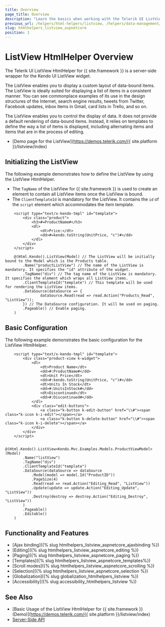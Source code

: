 ```yaml
---
title: Overview
page_title: Overview
description: "Learn the basics when working with the Telerik UI ListView HtmlHelper for {{ site.framework }}."
previous_url: /helpers/html-helpers/listview, /helpers/data-management/listview/overview, /helpers/data-management/listview/configuration
slug: htmlhelpers_listview_aspnetcore
position: 1
---
```


# ListView HtmlHelper Overview

The Telerik UI ListView HtmlHelper for {{ site.framework }} is a server-side wrapper for the Kendo UI ListView widget.

The ListView enables you to display a custom layout of data-bound items. The ListView is ideally suited for displaying a list of items in a consistent manner. You can see commonplace examples of its use in the design structures of the Internet, search engine results, tweets from Twitter, Facebook updates, inbox items in Gmail, card lists in Trello, and so on.

The ListView enables you to control the display of data. It does not provide a default rendering of data-bound items. Instead, it relies on templates to define the way a list of items is displayed, including alternating items and items that are in the process of editing.

* [Demo page for the ListView](https://demos.telerik.com/{{ site.platform }}/listview/index)

## Initializing the ListView

The following example demonstrates how to define the ListView by using the ListView HtmlHelper.

* The `TagName` of the ListView for {{ site.framework }} is used to create an element to contain all ListView items once the ListView is bound.
* The `ClientTemplateId` is mandatory for the ListView. It contains the `id` of the `script` element which accommodates the item template.

```Template
    <script type="text/x-kendo-tmpl" id="template">
        <div class="product">
            <h3>#=ProductName#</h3>
            <dl>
                <dt>Price:</dt>
                <dd>#=kendo.toString(UnitPrice, "c")#</dd>
            </dl>
        </div>
    </script>
```
```Razor
    @(Html.Kendo().ListView(Model) // The ListView will be initially bound to the Model which is the Products table.
        .Name("productListView") // The name of the ListView is mandatory. It specifies the "id" attribute of the widget.
        .TagName("div") // The tag name of the ListView is mandatory. It specifies the element which wraps all ListView items.
        .ClientTemplateId("template") // This template will be used for rendering the ListView items.
        .DataSource(dataSource => {
                dataSource.Read(read => read.Action("Products_Read", "ListView"));
        }) // The DataSource configuration. It will be used on paging.
        .Pageable() // Enable paging.
    )
```

## Basic Configuration

The following example demonstrates the basic configuration for the ListView HtmlHelper.

```Template
    <script type="text/x-kendo-tmpl" id="template">
        <div class="product-view k-widget">
            <dl>
                <dt>Product Name</dt>
                <dd>#:ProductName#</dd>
                <dt>Unit Price</dt>
                <dd>#:kendo.toString(UnitPrice, "c")#</dd>
                <dt>Units In Stock</dt>
                <dd>#:UnitsInStock#</dd>
                <dt>Discontinued</dt>
                <dd>#:Discontinued#</dd>
            </dl>
            <div class="edit-buttons">
                <a class="k-button k-edit-button" href="\\#"><span class="k-icon k-i-edit"></span></a>
                <a class="k-button k-delete-button" href="\\#"><span class="k-icon k-i-delete"></span></a>
            </div>
        </div>
    </script>
```
```Razor
    @(Html.Kendo().ListView<Kendo.Mvc.Examples.Models.ProductViewModel>(Model)
        .Name("listView")
        .TagName("div")
        .ClientTemplateId("template")
        .DataSource(dataSource => dataSource
            .Model(model => model.Id("ProductID"))
            .PageSize(4)
            .Read(read => read.Action("Editing_Read", "ListView"))
            .Update(update => update.Action("Editing_Update", "ListView"))
            .Destroy(destroy => destroy.Action("Editing_Destroy", "ListView"))
        )
        .Pageable()
        .Editable()
    )
```

## Functionality and Features

* [Ajax binding]({% slug htmlhelpers_listview_aspnetcore_ajaxbinding %})
* [Editing]({% slug htmlhelpers_listview_aspnetcore_editing %})
* [Paging]({% slug htmlhelpers_listview_aspnetcore_paging %})
* [Templates]({% slug htmlhelpers_listview_aspnetcore_templates%})
* [Scroll modes]({% slug htmlhelpers_listview_aspnetcore_scrolling %})
* [Selection]({% slug htmlhelpers_listview_aspnetcore_selection %})
* [Globalization]({% slug globalization_htmlhelpers_listview %})
* [Accessibility]({% slug accessibility_htmlhelpers_listview %})

## See Also

* [Basic Usage of the ListView HtmlHelper for {{ site.framework }} (Demo)](https://demos.telerik.com/{{ site.platform }}/listview/index)
* [Server-Side API](/api/listview)
